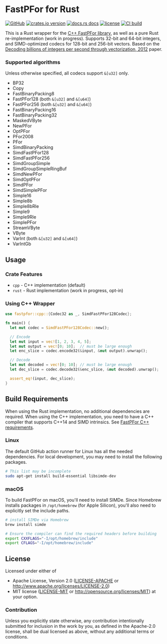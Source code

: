 # FastPFor for Rust

[![GitHub](https://img.shields.io/badge/github-fastpfor-8da0cb?logo=github)](https://github.com/jjcfrancisco/fastpfor)
[![crates.io version](https://img.shields.io/crates/v/fastpfor.svg)](https://crates.io/crates/fastpfor)
[![docs.rs docs](https://docs.rs/fastpfor/badge.svg)](https://docs.rs/fastpfor)
[![license](https://img.shields.io/crates/l/fastpfor.svg)](https://github.com/jjcfrancisco/fastpfor/blob/main/LICENSE-APACHE)
[![CI build](https://github.com/jjcfrancisco/fastpfor/actions/workflows/ci.yml/badge.svg)](https://github.com/jjcfrancisco/fastpfor/actions)

This is a Rust wrapper for the [C++ FastPFor library](https://github.com/fast-pack/FastPFor), as well as a pure Rust re-implementation (work in progress).  Supports 32-bit and 64-bit integers, and SIMD-optimized codecs for 128-bit and 256-bit vectors. Based on the [Decoding billions of integers per second through vectorization, 2012](https://arxiv.org/abs/1209.2137) paper.

### Supported algorithms
Unless otherwise specified, all codecs support `&[u32]` only. 
* BP32
* Copy
* FastBinaryPacking8
* FastPFor128 (both `&[u32]` and `&[u64]`)
* FastPFor256 (both `&[u32]` and `&[u64]`)
* FastBinaryPacking16
* FastBinaryPacking32
* MaskedVByte
* NewPFor
* OptPFor
* PFor2008
* PFor
* SimdBinaryPacking
* SimdFastPFor128
* SimdFastPFor256
* SimdGroupSimple
* SimdGroupSimpleRingBuf
* SimdNewPFor
* SimdOptPFor
* SimdPFor
* SimdSimplePFor
* Simple16
* Simple8b
* Simple8bRle
* Simple9
* Simple9Rle
* SimplePFor
* StreamVByte
* VByte
* VarInt (both `&[u32]` and `&[u64]`)
* VarIntGb

## Usage

### Crate Features
* `cpp` - C++ implementation (default)
* `rust` - Rust implementation (work in progress, opt-in)

### Using C++ Wrapper

```rust
use fastpfor::cpp::{Codec32 as _, SimdFastPFor128Codec};

fn main() {
  let mut codec = SimdFastPFor128Codec::new();

  // Encode
  let mut input = vec![1, 2, 3, 4, 5];
  let mut output = vec![0; 10];  // must be large enough
  let enc_slice = codec.encode32(&input, &mut output).unwrap();

  // Decode
  let mut decoded = vec![0; 10]; // must be large enough
  let dec_slice = codec.decode32(&enc_slice, &mut decoded).unwrap();

  assert_eq!(input, dec_slice);
}
```

## Build Requirements

When using the Rust implementation, no additional dependencies are required.
When using the C++ implementation, you need to have a C++ compiler that supports C++14 and SIMD intrinsics. See [FastPFor C++ requirements](https://github.com/fast-pack/FastPFor?tab=readme-ov-file#software-requirements).

### Linux
The default GitHub action runner for Linux has all the needed dependencies. For local development, you may need to install the following packages.

```bash
# This list may be incomplete
sudo apt-get install build-essential libsimde-dev
```

### macOS
To build FastPFor on macOS, you'll need to install SIMDe. Since Homebrew installs packages in `/opt/homebrew` (for Apple Silicon), you'll also need to explicitly set the include paths.

```bash
# install SIMDe via Homebrew
brew install simde
```

```bash
# Ensure the compiler can find the required headers before building
export CXXFLAGS="-I/opt/homebrew/include"
export CFLAGS="-I/opt/homebrew/include"
```

## License

Licensed under either of

* Apache License, Version 2.0 ([LICENSE-APACHE](LICENSE-APACHE) or <http://www.apache.org/licenses/LICENSE-2.0>)
* MIT license ([LICENSE-MIT](LICENSE-MIT) or <http://opensource.org/licenses/MIT>)
  at your option.

### Contribution

Unless you explicitly state otherwise, any contribution intentionally
submitted for inclusion in the work by you, as defined in the
Apache-2.0 license, shall be dual licensed as above, without any
additional terms or conditions.
